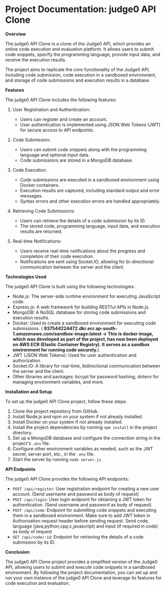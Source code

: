 # Project Documentation: judge0 API Clone

****Overview****

The judge0 API Clone is a clone of the Judge0 API, which provides an online code execution and evaluation platform. It allows users to submit code snippets, specify the programming language, provide input data, and receive the execution results.

The project aims to replicate the core functionality of the Judge0 API, including code submission, code execution in a sandboxed environment, and storage of code submissions and execution results in a database.

****Features****

The judge0 API Clone includes the following features:

1. User Registration and Authentication:
   - Users can register and create an account.
   - User authentication is implemented using JSON Web Tokens (JWT) for secure access to API endpoints.

2. Code Submission:
   - Users can submit code snippets along with the programming language and optional input data.
   - Code submissions are stored in a MongoDB database.

3. Code Execution:
   - Code submissions are executed in a sandboxed environment using Docker containers.
   - Execution results are captured, including standard output and error messages.
   - Syntax errors and other execution errors are handled appropriately.

4. Retrieving Code Submissions:
   - Users can retrieve the details of a code submission by its ID.
   - The stored code, programming language, input data, and execution results are returned.

5. Real-time Notifications:
   - Users receive real-time notifications about the progress and completion of their code execution.
   - Notifications are sent using Socket.IO, allowing for bi-directional communication between the server and the client.

****Technologies Used****

The judge0 API Clone is built using the following technologies:

- Node.js: The server-side runtime environment for executing JavaScript code.
- Express.js: A web framework for building RESTful APIs in Node.js.
- MongoDB: A NoSQL database for storing code submissions and execution results.
- Docker: Used to create a sandboxed environment for executing code submissions. ( **937544224472.dkr.ecr.ap-south-1.amazonaws.com/sandbox-image:latest -> This is docker image, which was developed as part of the project, has now been deployed on AWS ECR (Elastic Container Registry). It serves as a sandbox environment for running code securely.**)
- JWT (JSON Web Tokens): Used for user authentication and authorization.
- Socket.IO: A library for real-time, bidirectional communication between the server and the client.
- Other libraries and packages: bcrypt for password hashing, dotenv for managing environment variables, and more.

****Installation and Setup****

To set up the judge0 API Clone project, follow these steps:

1. Clone the project repository from GitHub.
2. Install Node.js and npm on your system if not already installed.
3. Install Docker on your system if not already installed.
4. Install the project dependencies by running `npm install` in the project directory.
5. Set up a MongoDB database and configure the connection string in the project's `.env` file.
6. Configure other environment variables as needed, such as the JWT secret, server port, etc., in the `.env` file.
7. Start the server by running `node server.js`.

****API Endpoints****

The judge0 API Clone provides the following API endpoints:

- `POST /api/register`: User registration endpoint for creating a new user account. (Send username and password as body of request)
- `POST /api/login`: User login endpoint for obtaining a JWT token for authentication. (Send username and password as body of request)
- `POST /api/code`: Endpoint for submitting code snippets and executing them in a sandboxed environment. Make sure to add JWT token in Authorisation request header before sending request. Send code, language (java,python,cpp,c,javascript) and input (if required in code) as body of request
- `GET /api/code/:id`: Endpoint for retrieving the details of a code submission by its ID.

****Conclusion****

The judge0 API Clone project provides a simplified version of the Judge0 API, allowing users to submit and execute code snippets in a sandboxed environment. By following the project documentation, you can set up and run your own instance of the judge0 API Clone and leverage its features for code execution and evaluation. 
